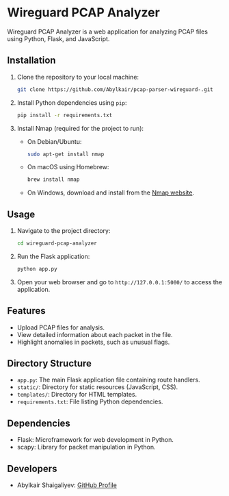 # Wireguard PCAP Analyzer

Wireguard PCAP Analyzer is a web application for analyzing PCAP files using Python, Flask, and JavaScript.

## Installation

1. Clone the repository to your local machine:

    ```bash
    git clone https://github.com/Abylkair/pcap-parser-wireguard-.git
    ```

2. Install Python dependencies using `pip`:

    ```bash
    pip install -r requirements.txt
    ```

3. Install Nmap (required for the project to run):

    - On Debian/Ubuntu:

        ```bash
        sudo apt-get install nmap
        ```

    - On macOS using Homebrew:

        ```bash
        brew install nmap
        ```

    - On Windows, download and install from the [Nmap website](https://nmap.org/download.html).

## Usage

1. Navigate to the project directory:

    ```bash
    cd wireguard-pcap-analyzer
    ```

2. Run the Flask application:

    ```bash
    python app.py
    ```

3. Open your web browser and go to `http://127.0.0.1:5000/` to access the application.

## Features

- Upload PCAP files for analysis.
- View detailed information about each packet in the file.
- Highlight anomalies in packets, such as unusual flags.

## Directory Structure

- `app.py`: The main Flask application file containing route handlers.
- `static/`: Directory for static resources (JavaScript, CSS).
- `templates/`: Directory for HTML templates.
- `requirements.txt`: File listing Python dependencies.

## Dependencies

- Flask: Microframework for web development in Python.
- scapy: Library for packet manipulation in Python.

## Developers

- Abylkair Shaigaliyev: [GitHub Profile](https://github.com/abylkair)

